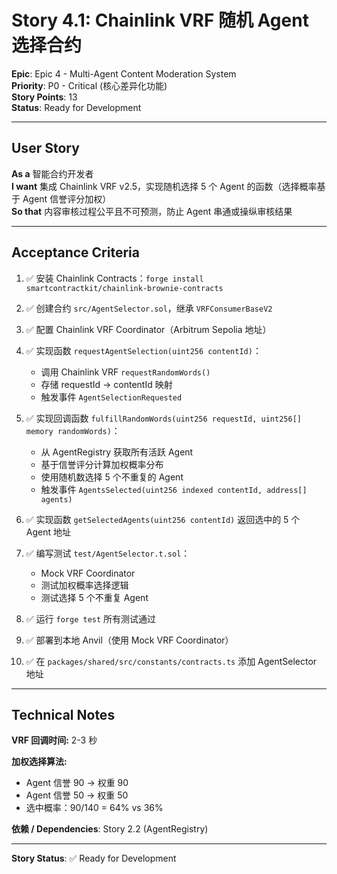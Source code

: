 # Story 4.1: Chainlink VRF 随机 Agent 选择合约

**Epic**: Epic 4 - Multi-Agent Content Moderation System  
**Priority**: P0 - Critical (核心差异化功能)  
**Story Points**: 13  
**Status**: Ready for Development

---

## User Story

**As a** 智能合约开发者  
**I want** 集成 Chainlink VRF v2.5，实现随机选择 5 个 Agent 的函数（选择概率基于 Agent 信誉评分加权）  
**So that** 内容审核过程公平且不可预测，防止 Agent 串通或操纵审核结果

---

## Acceptance Criteria

1. ✅ 安装 Chainlink Contracts：`forge install smartcontractkit/chainlink-brownie-contracts`

2. ✅ 创建合约 `src/AgentSelector.sol`，继承 `VRFConsumerBaseV2`

3. ✅ 配置 Chainlink VRF Coordinator（Arbitrum Sepolia 地址）

4. ✅ 实现函数 `requestAgentSelection(uint256 contentId)`：
   - 调用 Chainlink VRF `requestRandomWords()`
   - 存储 requestId → contentId 映射
   - 触发事件 `AgentSelectionRequested`

5. ✅ 实现回调函数 `fulfillRandomWords(uint256 requestId, uint256[] memory randomWords)`：
   - 从 AgentRegistry 获取所有活跃 Agent
   - 基于信誉评分计算加权概率分布
   - 使用随机数选择 5 个不重复的 Agent
   - 触发事件 `AgentsSelected(uint256 indexed contentId, address[] agents)`

6. ✅ 实现函数 `getSelectedAgents(uint256 contentId)` 返回选中的 5 个 Agent 地址

7. ✅ 编写测试 `test/AgentSelector.t.sol`：
   - Mock VRF Coordinator
   - 测试加权概率选择逻辑
   - 测试选择 5 个不重复 Agent

8. ✅ 运行 `forge test` 所有测试通过

9. ✅ 部署到本地 Anvil（使用 Mock VRF Coordinator）

10. ✅ 在 `packages/shared/src/constants/contracts.ts` 添加 AgentSelector 地址

---

## Technical Notes

**VRF 回调时间:** 2-3 秒

**加权选择算法:**
- Agent 信誉 90 → 权重 90
- Agent 信誉 50 → 权重 50
- 选中概率：90/140 = 64% vs 36%

**依赖 / Dependencies**: Story 2.2 (AgentRegistry)

---

**Story Status**: ✅ Ready for Development

